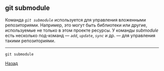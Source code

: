 ## git submodule

Команда *`git submodule`* используется для управления вложенными репозиториями. Например, это могут быть библиотеки или другие, используемые не только в этом проекте ресурсы. У команды *submodule* есть несколько под-команд — *`add`*, *`update`*, *`sync`* и др. — для управления такими репозиториями.

---
```bash=
git submodule
```
[Назад](./readme.md)